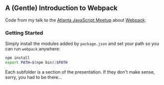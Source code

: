 ## A (Gentle) Introduction to Webpack

Code from my talk to the [Atlanta JavaScript Meetup](http://www.meetup.com/AtlantaJavaScript/events/228779962/) about [Webpack](https://webpack.github.io/).

### Getting Started

Simply install the modules added by `package.json` and set your path so you can run `webpack` anywhere:

```sh
npm install
export PATH=$(npm bin):$PATH
```

Each subfolder is a section of the presentation. If they don't make sense, sorry, you had to be there...
